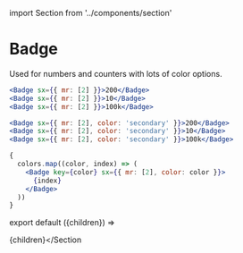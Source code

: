 import Section from '../components/section'

# Badge

Used for numbers and counters with lots of color options.

```jsx live
<Badge sx={{ mr: [2] }}>200</Badge>
<Badge sx={{ mr: [2] }}>10</Badge>
<Badge sx={{ mr: [2] }}>100k</Badge>
```

```jsx live
<Badge sx={{ mr: [2], color: 'secondary' }}>200</Badge>
<Badge sx={{ mr: [2], color: 'secondary' }}>10</Badge>
<Badge sx={{ mr: [2], color: 'secondary' }}>100k</Badge>
```

```jsx live
{
  colors.map((color, index) => (
    <Badge key={color} sx={{ mr: [2], color: color }}>
      {index}
    </Badge>
  ))
}
```

export default ({children}) => <Section name='badge'>{children}</Section

>
